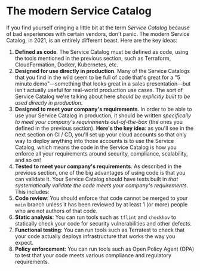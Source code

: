 # The modern Service Catalog

If you find yourself cringing a little bit at the term *Service Catalog* because of bad experiences with certain
vendors, don't panic. The modern Service Catalog, in 2021, is an entirely different beast. Here are the key ideas:

1. **Defined as code**. The Service Catalog must be defined as code, using the tools mentioned in the previous section, such as Terraform, CloudFormation, Docker, Kubernetes, etc.
2. **Designed for use directly in production**. Many of the Service Catalogs that you find in the wild seem to be full of code that's great for a "5 minute demo"—something that looks great in a sales presentation—but isn't actually useful for real-world production use cases. The sort of Service Catalog we're talking about here *should be explicitly built to be used directly in production*.
3. **Designed to meet your company's requirements**. In order to be able to use your Service Catalog in production, it should be written *specifically to meet your company's requirements out-of-the-box* (the ones you defined in the previous section). **Here's the key idea**: as you'll see in the next section on CI / CD, you'll set up your cloud accounts so that only way to deploy anything into those accounts is to use the Service Catalog, which means the code in the Service Catalog is how you enforce all your requirements around security, compliance, scalability, and so on!
4. **Tested to meet your company's requirements**. As described in the previous section, one of the big advantages of using code is that you can validate it. Your Service Catalog should have tests built in *that systematically validate the code meets your company's requirements*. This includes:
  1. **Code review**: You should enforce that code cannot be merged to your `main` branch unless it has been reviewed by at least 1 (or more) people who are not authors of that code.
  2. **Static analysis**: You can run tools such as `tflint` and `checkhov` to statically check your code for security vulnerabilities and other defects.
  3. **Functional testing**: You can run tools such as Terratest to check that your code actually deploys infrastructure that works the way you expect.
  4. **Policy enforcement**: You can run tools such as Open Policy Agent (OPA) to test that your code meets various compliance and regulatory requirements.
